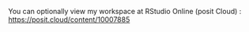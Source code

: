 You can optionally view my workspace at RStudio Online (posit Cloud) : https://posit.cloud/content/10007885
